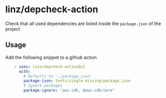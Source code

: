 # linz/depcheck-action

Check that all used dependencies are listed inside the `package.json` of the project

## Usage

Add the following snippet to a github action
```yaml
    - uses: linz/depcheck-action@v1
      with:
        # Defaults to './package.json'
        package-json: tests/single-missing/package.json
        # Ignore packages
        package-ignore: "aws-cdk, @aws-cdk/core"
```